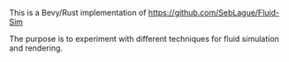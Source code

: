 This is a Bevy/Rust implementation of https://github.com/SebLague/Fluid-Sim

The purpose is to experiment with different techniques for fluid simulation and rendering.

